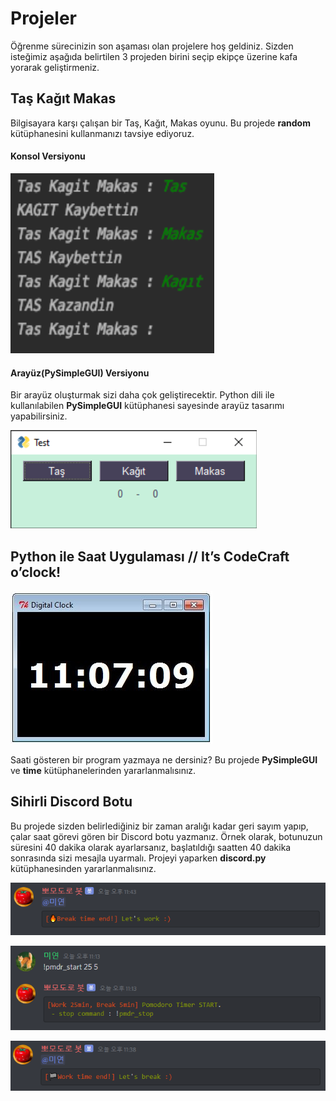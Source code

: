 # Projeler

Öğrenme sürecinizin son aşaması olan projelere hoş geldiniz. Sizden isteğimiz aşağıda belirtilen 3 projeden birini seçip ekipçe üzerine kafa yorarak geliştirmeniz. 

## Taş Kağıt Makas

Bilgisayara karşı çalışan bir Taş, Kağıt, Makas oyunu. Bu projede **random** kütüphanesini kullanmanızı tavsiye ediyoruz.

#### Konsol Versiyonu

![image-20210406121800814](figures/TasKagitMakas2.jpg)

#### Arayüz(PySimpleGUI) Versiyonu

Bir arayüz oluşturmak sizi daha çok geliştirecektir. Python dili ile kullanılabilen **PySimpleGUI** kütüphanesi sayesinde arayüz tasarımı yapabilirsiniz.

![Taş Kağıt Makas](figures/TasKagitMakas.jpg)

## Python ile Saat Uygulaması // It’s CodeCraft o’clock!

![img](figures/clock.jpg)

Saati gösteren bir program yazmaya ne dersiniz? Bu projede **PySimpleGUI** ve **time** kütüphanelerinden yararlanmalısınız. 

## Sihirli Discord Botu

Bu projede sizden belirlediğiniz bir zaman aralığı kadar geri sayım yapıp, çalar saat görevi gören bir Discord botu yazmanız. Örnek olarak, botunuzun süresini 40 dakika olarak ayarlarsanız, başlatıldığı saatten 40 dakika sonrasında sizi mesajla uyarmalı. Projeyi yaparken **discord.py** kütüphanesinden yararlanmalısınız.

![img](figures/PomodoroBot.jpg)

![img](figures/PomodoroBot2.jpg)

![img](figures/PomodoroBot3.jpg)